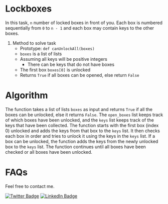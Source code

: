 # Lockboxes
In this task, `n` number of locked boxes in front of you. Each box is numbered sequentially from `0` to `n - 1` and each box may contain keys to the other boxes.

1. Method to solve task
     - Prototype: `def canUnlockAll(boxes)`
     - `boxes` is a list of lists
     -  Assuming all keys will be positive integers
        - There can be keys that do not have boxes
     - The first box `boxes[0]` is unlocked
     - Returns `True` if all boxes can be opened, else return `False`


# Algorithm
The function takes a list of lists `boxes` as input and returns `True` if all the boxes can be unlocked, else it returns `False`. The `open_boxes` list keeps track of which boxes have been unlocked, and the `keys` list keeps track of the keys that have been collected. The function starts with the first box (index 0) unlocked and adds the keys from that box to the `keys` list. It then checks each box in order and tries to unlock it using the keys in the `keys` list. If a box can be unlocked, the function adds the keys from the newly unlocked box to the `keys` list. The function continues until all boxes have been checked or all boxes have been unlocked.

# FAQs
Feel free to contact me.

[![Twitter Badge](https://img.shields.io/badge/Twitter-Profile-informational?style=flat&logo=twitter&logoColor=white&color=1CA2F1)](https://twitter.com/That_Blakie)
[![LinkedIn Badge](https://img.shields.io/badge/LinkedIn-Profile-informational?style=flat&logo=linkedin&logoColor=white&color=0D76A8)](https://www.linkedin.com/in/samuel-theophilus/)
